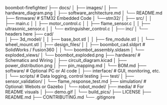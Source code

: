 boombot-firefighter/
├── docs/
│   ├── images/
│   ├── hardware_diagram.png
│   ├── software_architecture.md
│   └── README.md
├── firmware/                    # STM32 Embedded Code
│   └──stm32/
│       ├── src/
│       │    ├── main.c
│       │    ├── motor_control.c
│       │    ├── flame_sensor.c
│       │    ├── ultrasonic_sensor.c
│       │    └── extinguisher_control.c
│       ├── inc/
│           └── headers here
├── cad/                         
│   ├── 3d_model/
│   │   ├── base_bot.stl
│   │   ├── fire_module.stl
│   │   └── wheel_mount.stl
│   ├── design_files/
│   │   ├── boombot_cad.sldprt     # SolidWorks / Fusion360
│   │   └── boombot_assembly.sldasm
│   └── exploded_views/
│       └── boombot_exploded.png
├── hardware/                    # Schematics and Wiring
│   ├── circuit_diagram.kicad
│   ├── power_distribution.png
│   ├── pin_mapping.md
│   └── BOM.md
├── software/                    # Optional PC or AI code
│   ├── interface/               # GUI, monitoring, etc.
│   └── scripts/                 # Data logging, control testing
├── test/
│   ├── sensor_validation/
│   └── flame_response_test.md
├── simulation/                  # Optional: Webots or Gazebo
│   └── robot_model/
├── media/                       # For README visuals
│   ├── demo.gif
│   └── build_pics/
├── LICENSE
├── README.md
├── CONTRIBUTING.md
└── .gitignore
